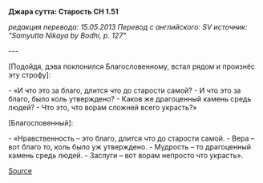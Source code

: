 **Джара сутта: Старость СН 1\.51**

_редакция перевода: 15\.05\.2013 Перевод с английского: SV источник: "Samyutta Nikaya by Bodhi, p\. 127"_

\-\-\-

\[Подойдя, дэва поклонился Благословенному, встал рядом и произнёс эту строфу\]:

\- «И что это за благо, длится что до старости самой? 
\- И что это за благо, было коль утверждено? 
\- Каков же драгоценный камень средь людей? 
\- Что это, что ворам сложней всего украсть?»

\[Благословенный\]:

\- «Нравственность – это благо, длится что до старости самой\. 
\- Вера – вот благо то, коль было уж утверждено\. 
\- Мудрость – то драгоценный камень средь людей\. 
\- Заслуги – вот ворам непросто что украсть»\.

[Source](https://www\.theravada\.ru/Teaching/Canon/Suttanta/Texts/sn1_51\-jara\-sutta\-sv\.htm)